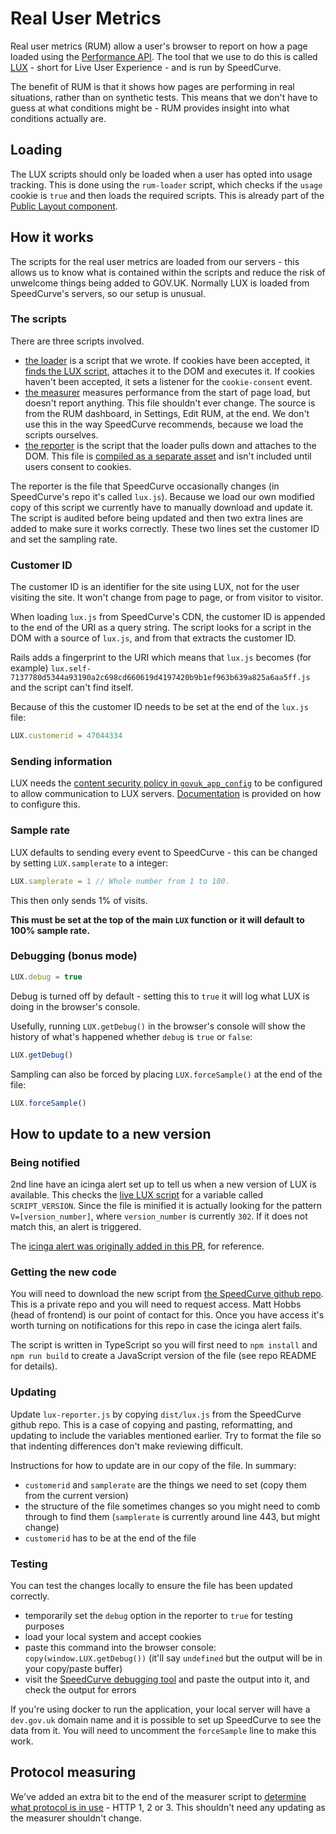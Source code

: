 # Real User Metrics

Real user metrics (RUM) allow a user's browser to report on how a page loaded using the [Performance API]. The tool that we use to do this is called [LUX] - short for Live User Experience - and is run by SpeedCurve.

The benefit of RUM is that it shows how pages are performing in real situations, rather than on synthetic tests. This means that we don't have to guess at what conditions might be - RUM provides insight into what conditions actually are.

## Loading

The LUX scripts should only be loaded when a user has opted into usage tracking. This is done using the `rum-loader` script, which checks if the `usage` cookie is `true` and then loads the required scripts. This is already part of the [Public Layout component].

## How it works

The scripts for the real user metrics are loaded from our servers - this allows us to know what is contained within the scripts and reduce the risk of unwelcome things being added to GOV.UK. Normally LUX is loaded from SpeedCurve's servers, so our setup is unusual.

### The scripts

There are three scripts involved.

- [the loader](https://github.com/alphagov/govuk_publishing_components/blob/main/app/assets/javascripts/govuk_publishing_components/rum-loader.js) is a script that we wrote. If cookies have been accepted, it [finds the LUX script](https://github.com/alphagov/govuk_publishing_components/commit/0edd70614589d5fbd2a619483d3a63272714b384#diff-68c3e9ad18ca1324acd992819b248cd5b0e3e336f923a972b98ab09e8a06bd9dR58), attaches it to the DOM and executes it. If cookies haven't been accepted, it sets a listener for the `cookie-consent` event.
- [the measurer](https://github.com/alphagov/govuk_publishing_components/blob/main/app/assets/javascripts/govuk_publishing_components/vendor/lux/lux-measurer.js) measures performance from the start of page load, but doesn't report anything. This file shouldn't ever change. The source is from the RUM dashboard, in Settings, Edit RUM, at the end. We don't use this in the way SpeedCurve recommends, because we load the scripts ourselves.
- [the reporter](https://github.com/alphagov/govuk_publishing_components/blob/main/app/assets/javascripts/govuk_publishing_components/vendor/lux/lux-reporter.js) is the script that the loader pulls down and attaches to the DOM. This file is [compiled as a separate asset](https://github.com/alphagov/govuk_publishing_components/blob/0a70273097ab4cc4abb9b81726c3fc84db880091/app/assets/config/govuk_publishing_components_manifest.js#L12-L13) and isn't included until users consent to cookies.

The reporter is the file that SpeedCurve occasionally changes (in SpeedCurve's repo it's called `lux.js`). Because we load our own modified copy of this script we currently have to manually download and update it. The script is audited before being updated and then two extra lines are added to make sure it works correctly. These two lines set the customer ID and set the sampling rate.

### Customer ID

The customer ID is an identifier for the site using LUX, not for the user visiting the site. It won't change from page to page, or from visitor to visitor.

When loading `lux.js` from SpeedCurve's CDN, the customer ID is appended to the end of the URI as a query string. The script looks for a script in the DOM with a source of `lux.js`, and from that extracts the customer ID.

Rails adds a fingerprint to the URI which means that `lux.js` becomes (for example) `lux.self-7137780d5344a93190a2c698cd660619d4197420b9b1ef963b639a825a6aa5ff.js` and the script can't find itself.

Because of this the customer ID needs to be set at the end of the `lux.js` file:

```javascript
LUX.customerid = 47044334
```

### Sending information

LUX needs the [content security policy in `govuk_app_config`][csp-govuk-app-config] to be configured to allow communication to LUX servers. [Documentation](https://support.speedcurve.com/docs/add-rum-to-your-csp) is provided on how to configure this.

### Sample rate

LUX defaults to sending every event to SpeedCurve - this can be changed by setting `LUX.samplerate` to a integer:

```javascript
LUX.samplerate = 1 // Whole number from 1 to 100.
```

This then only sends 1% of visits.

**This must be set at the top of the main `LUX` function or it will default to 100% sample rate.**

### Debugging (bonus mode)

```javascript
LUX.debug = true
```
Debug is turned off by default - setting this to `true` it will log what LUX is doing in the browser's console.

Usefully, running `LUX.getDebug()` in the browser's console will show the history of what's happened whether `debug` is `true` or `false`:

```javascript
LUX.getDebug()
```

Sampling can also be forced by placing `LUX.forceSample()` at the end of the file:

```javascript
LUX.forceSample()
```

## How to update to a new version

### Being notified

2nd line have an icinga alert set up to tell us when a new version of LUX is available. This checks the [live LUX script](https://cdn.speedcurve.com/js/lux.js?id=47044334) for a variable called `SCRIPT_VERSION`. Since the file is minified it is actually looking for the pattern `V=[version_number]`, where `version_number` is currently `302`. If it does not match this, an alert is triggered.

The [icinga alert was originally added in this PR](https://github.com/alphagov/govuk-puppet/pull/11339), for reference.

### Getting the new code

You will need to download the new script from [the SpeedCurve github repo](https://github.com/SpeedCurve-Metrics/lux.js). This is a private repo and you will need to request access. Matt Hobbs (head of frontend) is our point of contact for this. Once you have access it's worth turning on notifications for this repo in case the icinga alert fails.

The script is written in TypeScript so you will first need to `npm install` and `npm run build` to create a JavaScript version of the file (see repo README for details).

### Updating

Update `lux-reporter.js` by copying `dist/lux.js` from the SpeedCurve github repo. This is a case of copying and pasting, reformatting, and updating to include the variables mentioned earlier. Try to format the file so that indenting differences don't make reviewing difficult.

Instructions for how to update are in our copy of the file. In summary:

- `customerid` and `samplerate` are the things we need to set (copy them from the current version)
- the structure of the file sometimes changes so you might need to comb through to find them (`samplerate` is currently around line 443, but might change)
- `customerid` has to be at the end of the file

### Testing

You can test the changes locally to ensure the file has been updated correctly.

- temporarily set the `debug` option in the reporter to `true` for testing purposes
- load your local system and accept cookies
- paste this command into the browser console: `copy(window.LUX.getDebug())` (it'll say `undefined` but the output will be in your copy/paste buffer)
- visit the [SpeedCurve debugging tool](https://speedcurve-metrics.github.io/lux.js/debug-parser.html) and paste the output into it, and check the output for errors

If you're using docker to run the application, your local server will have a `dev.gov.uk` domain name and it is possible to set up SpeedCurve to see the data from it. You will need to uncomment the `forceSample` line to make this work.

## Protocol measuring

We've added an extra bit to the end of the measurer script to [determine what protocol is in use](https://github.com/alphagov/govuk_publishing_components/blob/main/app/assets/javascripts/govuk_publishing_components/vendor/lux/lux-measurer.js#L161-L196) - HTTP 1, 2 or 3. This shouldn't need any updating as the measurer shouldn't change.

[Performance API]: https://developer.mozilla.org/en-US/docs/Web/API/Performance_API

[LUX]: https://speedcurve.com/features/lux/

[Public Layout component]: https://components.publishing.service.gov.uk/component-guide/layout_for_public

[csp-govuk-app-config]: https://github.com/alphagov/govuk_app_config/blob/87e445eccee5fba2449a170d5ba628e8a380fcb8/lib/govuk_app_config/govuk_content_security_policy.rb#L36-L38
